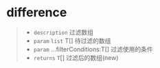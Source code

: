 # difference<T>

> - `description` 过滤数组
> - `param` `list` T[] 待过滤的数组
> - `param` ...filterConditions:T[] 过滤使用的条件
> - `returns` `T`[] 过滤后的数组(new)
